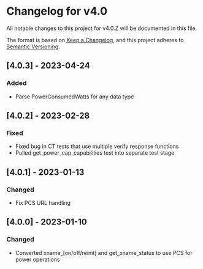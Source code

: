 # Changelog for v4.0

All notable changes to this project for v4.0.Z will be documented in this file.

The format is based on [Keep a Changelog](https://keepachangelog.com/en/1.0.0/),
and this project adheres to [Semantic Versioning](https://semver.org/spec/v2.0.0.html).

## [4.0.3] - 2023-04-24

### Added

- Parse PowerConsumedWatts for any data type

## [4.0.2] - 2023-02-28

### Fixed

- Fixed bug in CT tests that use multiple verify response functions
- Pulled get_power_cap_capabilities test into separate test stage

## [4.0.1] - 2023-01-13

### Changed

- Fix PCS URL handling

## [4.0.0] - 2023-01-10

### Changed

- Converted xname_[on/off/reinit] and get_xname_status to use PCS for power operations
